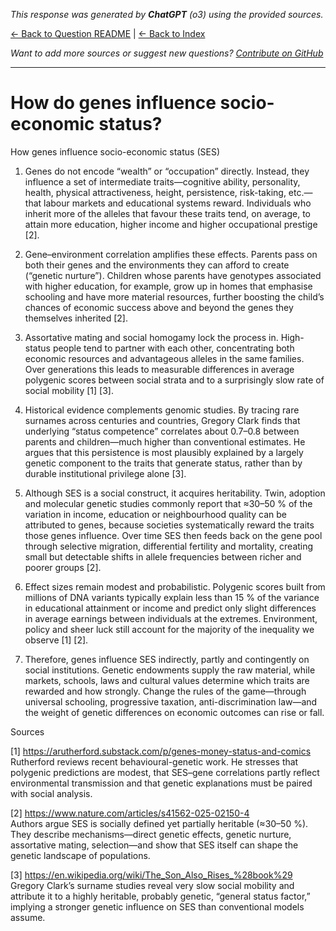 <!-- 
Generated by: chatgpt
Model: o3
Prompt type: sources
Generated at: 2025-06-10T20:37:21.564275
-->

*This response was generated by **ChatGPT** (o3) using the provided sources.*

[← Back to Question README](README.md) | [← Back to Index](../README.md)

*Want to add more sources or suggest new questions? [Contribute on GitHub](https://github.com/justinwest/SuggestedSources)*

---

# How do genes influence socio-economic status?

How genes influence socio-economic status (SES)

1. Genes do not encode “wealth” or “occupation” directly. Instead, they influence a set of intermediate traits—cognitive ability, personality, health, physical attractiveness, height, persistence, risk-taking, etc.—that labour markets and educational systems reward. Individuals who inherit more of the alleles that favour these traits tend, on average, to attain more education, higher income and higher occupational prestige [2].

2. Gene–environment correlation amplifies these effects. Parents pass on both their genes and the environments they can afford to create (“genetic nurture”). Children whose parents have genotypes associated with higher education, for example, grow up in homes that emphasise schooling and have more material resources, further boosting the child’s chances of economic success above and beyond the genes they themselves inherited [2]. 

3. Assortative mating and social homogamy lock the process in. High-status people tend to partner with each other, concentrating both economic resources and advantageous alleles in the same families. Over generations this leads to measurable differences in average polygenic scores between social strata and to a surprisingly slow rate of social mobility [1] [3].

4. Historical evidence complements genomic studies. By tracing rare surnames across centuries and countries, Gregory Clark finds that underlying “status competence” correlates about 0.7–0.8 between parents and children—much higher than conventional estimates. He argues that this persistence is most plausibly explained by a largely genetic component to the traits that generate status, rather than by durable institutional privilege alone [3].

5. Although SES is a social construct, it acquires heritability. Twin, adoption and molecular genetic studies commonly report that ≈30–50 % of the variation in income, education or neighbourhood quality can be attributed to genes, because societies systematically reward the traits those genes influence. Over time SES then feeds back on the gene pool through selective migration, differential fertility and mortality, creating small but detectable shifts in allele frequencies between richer and poorer groups [2].

6. Effect sizes remain modest and probabilistic. Polygenic scores built from millions of DNA variants typically explain less than 15 % of the variance in educational attainment or income and predict only slight differences in average earnings between individuals at the extremes. Environment, policy and sheer luck still account for the majority of the inequality we observe [1] [2].

7. Therefore, genes influence SES indirectly, partly and contingently on social institutions. Genetic endowments supply the raw material, while markets, schools, laws and cultural values determine which traits are rewarded and how strongly. Change the rules of the game—through universal schooling, progressive taxation, anti-discrimination law—and the weight of genetic differences on economic outcomes can rise or fall. 

Sources

[1] https://arutherford.substack.com/p/genes-money-status-and-comics  
Rutherford reviews recent behavioural-genetic work. He stresses that polygenic predictions are modest, that SES–gene correlations partly reflect environmental transmission and that genetic explanations must be paired with social analysis.

[2] https://www.nature.com/articles/s41562-025-02150-4  
Authors argue SES is socially defined yet partially heritable (≈30–50 %). They describe mechanisms—direct genetic effects, genetic nurture, assortative mating, selection—and show that SES itself can shape the genetic landscape of populations.

[3] https://en.wikipedia.org/wiki/The_Son_Also_Rises_%28book%29  
Gregory Clark’s surname studies reveal very slow social mobility and attribute it to a highly heritable, probably genetic, “general status factor,” implying a stronger genetic influence on SES than conventional models assume.